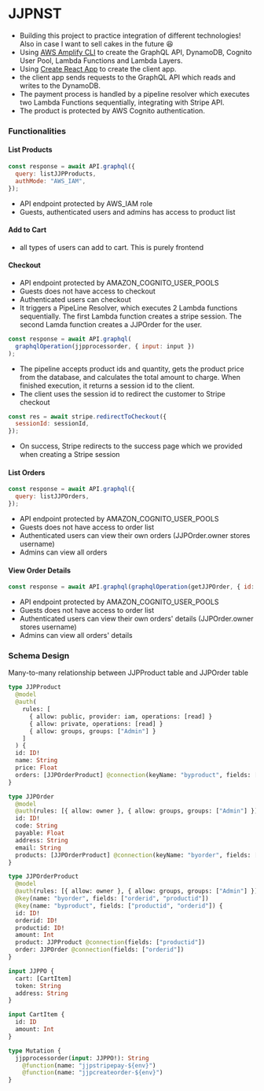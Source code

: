 # JJPNST

- Building this project to practice integration of different technologies! Also in case I want to sell cakes in the future :laughing:
- Using [AWS Amplify CLI](https://docs.amplify.aws/cli) to create the GraphQL API, DynamoDB, Cognito User Pool, Lambda Functions and Lambda Layers.
- Using [Create React App](https://github.com/facebook/create-react-app) to create the client app.
- the client app sends requests to the GraphQL API which reads and writes to the DynamoDB.
- The payment process is handled by a pipeline resolver which executes two Lambda Functions sequentially, integrating with Stripe API.
- The product is protected by AWS Cognito authentication.

### Functionalities

#### List Products

```javascript
const response = await API.graphql({
  query: listJJPProducts,
  authMode: "AWS_IAM",
});
```

- API endpoint protected by AWS_IAM role
- Guests, authenticated users and admins has access to product list

#### Add to Cart

- all types of users can add to cart. This is purely frontend

#### Checkout

- API endpoint protected by AMAZON_COGNITO_USER_POOLS
- Guests does not have access to checkout
- Authenticated users can checkout
- It triggers a PipeLine Resolver, which executes 2 Lambda functions sequentially. The first Lambda function creates a stripe session. The second Lamda function creates a JJPOrder for the user.

```javascript
const response = await API.graphql(
  graphqlOperation(jjpprocessorder, { input: input })
);
```

- The pipeline accepts product ids and quantity, gets the product price from the database, and calculates the total amount to charge. When finished execution, it returns a session id to the client.
- The client uses the session id to redirect the customer to Stripe checkout

```javascript
const res = await stripe.redirectToCheckout({
  sessionId: sessionId,
});
```

- On success, Stripe redirects to the success page which we provided when creating a Stripe session

#### List Orders

```javascript
const response = await API.graphql({
  query: listJJPOrders,
});
```

- API endpoint protected by AMAZON_COGNITO_USER_POOLS
- Guests does not have access to order list
- Authenticated users can view their own orders (JJPOrder.owner stores username)
- Admins can view all orders

#### View Order Details

```javascript
const response = await API.graphql(graphqlOperation(getJJPOrder, { id: id }));
```

- API endpoint protected by AMAZON_COGNITO_USER_POOLS
- Guests does not have access to order list
- Authenticated users can view their own orders' details (JJPOrder.owner stores username)
- Admins can view all orders' details

### Schema Design

Many-to-many relationship between JJPProduct table and JJPOrder table

```graphql
type JJPProduct
  @model
  @auth(
    rules: [
      { allow: public, provider: iam, operations: [read] }
      { allow: private, operations: [read] }
      { allow: groups, groups: ["Admin"] }
    ]
  ) {
  id: ID!
  name: String
  price: Float
  orders: [JJPOrderProduct] @connection(keyName: "byproduct", fields: ["id"])
}

type JJPOrder
  @model
  @auth(rules: [{ allow: owner }, { allow: groups, groups: ["Admin"] }]) {
  id: ID!
  code: String
  payable: Float
  address: String
  email: String
  products: [JJPOrderProduct] @connection(keyName: "byorder", fields: ["id"])
}

type JJPOrderProduct
  @model
  @auth(rules: [{ allow: owner }, { allow: groups, groups: ["Admin"] }])
  @key(name: "byorder", fields: ["orderid", "productid"])
  @key(name: "byproduct", fields: ["productid", "orderid"]) {
  id: ID!
  orderid: ID!
  productid: ID!
  amount: Int
  product: JJPProduct @connection(fields: ["productid"])
  order: JJPOrder @connection(fields: ["orderid"])
}

input JJPPO {
  cart: [CartItem]
  token: String
  address: String
}

input CartItem {
  id: ID
  amount: Int
}

type Mutation {
  jjpprocessorder(input: JJPPO!): String
    @function(name: "jjpstripepay-${env}")
    @function(name: "jjpcreateorder-${env}")
}
```

